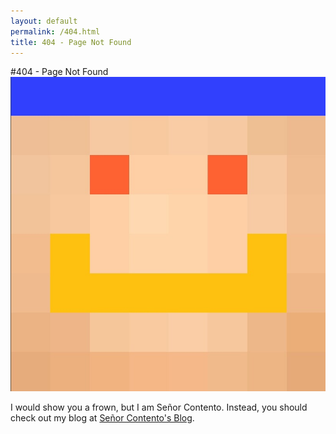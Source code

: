 ```yaml
---
layout: default
permalink: /404.html
title: 404 - Page Not Found
---
```


#404 - Page Not Found
![Señor Contento's Face][Face]

I would show you a frown, but I am Señor Contento. Instead, you should check out my blog at [Señor Contento's Blog][Blog].

[Face]: /sitedata/images/favicon.jpg
[Blog]: /blog/
